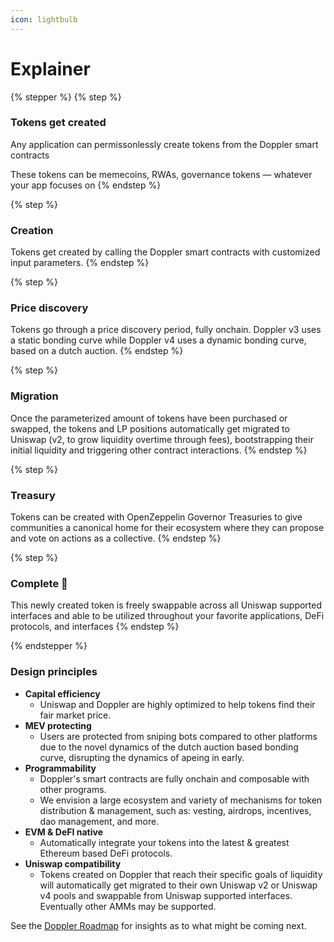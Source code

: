 ```yaml
---
icon: lightbulb
---
```


# Explainer

{% stepper %}
{% step %}
### Tokens get created

Any application can permissonlessly create tokens from the Doppler smart contracts

These tokens can be memecoins, RWAs, governance tokens — whatever your app focuses on
{% endstep %}

{% step %}
### Creation

Tokens get created by calling the Doppler smart contracts with customized input parameters.
{% endstep %}

{% step %}
### Price discovery
Tokens go through a price discovery period, fully onchain. Doppler v3 uses a static bonding curve while Doppler v4 uses a dynamic bonding curve, based on a dutch auction. 
{% endstep %}

{% step %}
### Migration 

Once the parameterized amount of tokens have been purchased or swapped, the tokens and LP positions automatically get migrated to Uniswap (v2, to grow liquidity overtime through fees), bootstrapping their initial liquidity and triggering other contract interactions. 
{% endstep %}

{% step %}
### Treasury

Tokens can be created with OpenZeppelin Governor Treasuries to give communities a canonical home for their ecosystem where they can propose and vote on actions as a collective.
{% endstep %}

{% step %}
### Complete :tada:  

This newly created token is freely swappable across all Uniswap supported interfaces and able to be utilized throughout your favorite applications, DeFi protocols, and interfaces
{% endstep %}

{% endstepper %}



### Design principles

* **Capital efficiency**&#x20;
  * Uniswap and Doppler are highly optimized to help tokens find their fair market price.&#x20;
* **MEV protecting**
  * Users are protected from sniping bots compared to other platforms due to the novel dynamics of the dutch auction based bonding curve, disrupting the dynamics of apeing in early.&#x20;
* **Programmability**
  * Doppler's smart contracts are fully onchain and composable with other programs.&#x20;
  * We envision a large ecosystem and variety of mechanisms for token distribution & management, such as: vesting, airdrops, incentives, dao management, and more.&#x20;
* **EVM & DeFI native**
  * Automatically integrate your tokens into the latest & greatest Ethereum based DeFi protocols.
* **Uniswap compatibility**
  * Tokens created on Doppler that reach their specific goals of liquidity will automatically get migrated to their own Uniswap v2 or Uniswap v4 pools and swappable from Uniswap supported interfaces. Eventually other AMMs may be supported. 

See the [Doppler Roadmap](/resources/protocol-roadmap.md) for insights as to what might be coming next. 

